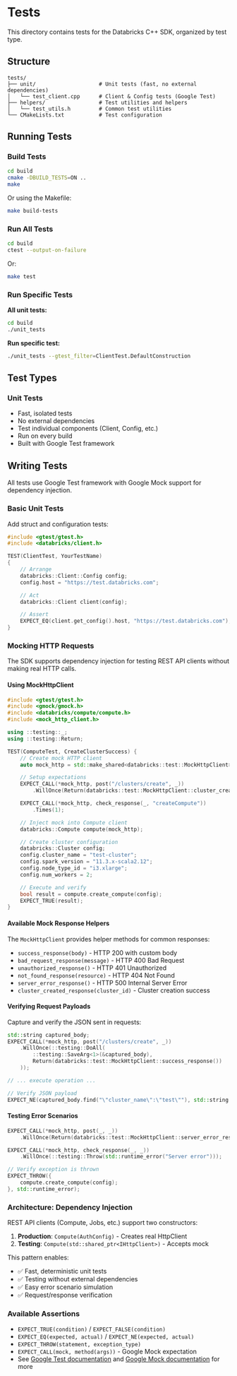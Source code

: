 # Tests

This directory contains tests for the Databricks C++ SDK, organized by test type.

## Structure

```
tests/
├── unit/                    # Unit tests (fast, no external dependencies)
│   └── test_client.cpp      # Client & Config tests (Google Test)
├── helpers/                 # Test utilities and helpers
│   └── test_utils.h         # Common test utilities
└── CMakeLists.txt           # Test configuration
```

## Running Tests

### Build Tests

```bash
cd build
cmake -DBUILD_TESTS=ON ..
make
```

Or using the Makefile:
```bash
make build-tests
```

### Run All Tests

```bash
cd build
ctest --output-on-failure
```

Or:
```bash
make test
```

### Run Specific Tests

**All unit tests:**
```bash
cd build
./unit_tests
```

**Run specific test:**
```bash
./unit_tests --gtest_filter=ClientTest.DefaultConstruction
```

## Test Types

### Unit Tests
- Fast, isolated tests
- No external dependencies
- Test individual components (Client, Config, etc.)
- Run on every build
- Built with Google Test framework

## Writing Tests

All tests use Google Test framework with Google Mock support for dependency injection.

### Basic Unit Tests

Add struct and configuration tests:

```cpp
#include <gtest/gtest.h>
#include <databricks/client.h>

TEST(ClientTest, YourTestName)
{
    // Arrange
    databricks::Client::Config config;
    config.host = "https://test.databricks.com";

    // Act
    databricks::Client client(config);

    // Assert
    EXPECT_EQ(client.get_config().host, "https://test.databricks.com");
}
```

### Mocking HTTP Requests

The SDK supports dependency injection for testing REST API clients without making real HTTP calls.

#### Using MockHttpClient

```cpp
#include <gtest/gtest.h>
#include <gmock/gmock.h>
#include <databricks/compute/compute.h>
#include <mock_http_client.h>

using ::testing::_;
using ::testing::Return;

TEST(ComputeTest, CreateClusterSuccess) {
    // Create mock HTTP client
    auto mock_http = std::make_shared<databricks::test::MockHttpClient>();

    // Setup expectations
    EXPECT_CALL(*mock_http, post("/clusters/create", _))
        .WillOnce(Return(databricks::test::MockHttpClient::cluster_created_response()));

    EXPECT_CALL(*mock_http, check_response(_, "createCompute"))
        .Times(1);

    // Inject mock into Compute client
    databricks::Compute compute(mock_http);

    // Create cluster configuration
    databricks::Cluster config;
    config.cluster_name = "test-cluster";
    config.spark_version = "11.3.x-scala2.12";
    config.node_type_id = "i3.xlarge";
    config.num_workers = 2;

    // Execute and verify
    bool result = compute.create_compute(config);
    EXPECT_TRUE(result);
}
```

#### Available Mock Response Helpers

The `MockHttpClient` provides helper methods for common responses:

- `success_response(body)` - HTTP 200 with custom body
- `bad_request_response(message)` - HTTP 400 Bad Request
- `unauthorized_response()` - HTTP 401 Unauthorized
- `not_found_response(resource)` - HTTP 404 Not Found
- `server_error_response()` - HTTP 500 Internal Server Error
- `cluster_created_response(cluster_id)` - Cluster creation success

#### Verifying Request Payloads

Capture and verify the JSON sent in requests:

```cpp
std::string captured_body;
EXPECT_CALL(*mock_http, post("/clusters/create", _))
    .WillOnce(::testing::DoAll(
        ::testing::SaveArg<1>(&captured_body),
        Return(databricks::test::MockHttpClient::success_response())
    ));

// ... execute operation ...

// Verify JSON payload
EXPECT_NE(captured_body.find("\"cluster_name\":\"test\""), std::string::npos);
```

#### Testing Error Scenarios

```cpp
EXPECT_CALL(*mock_http, post(_, _))
    .WillOnce(Return(databricks::test::MockHttpClient::server_error_response()));

EXPECT_CALL(*mock_http, check_response(_, _))
    .WillOnce(::testing::Throw(std::runtime_error("Server error")));

// Verify exception is thrown
EXPECT_THROW({
    compute.create_compute(config);
}, std::runtime_error);
```

### Architecture: Dependency Injection

REST API clients (Compute, Jobs, etc.) support two constructors:

1. **Production**: `Compute(AuthConfig)` - Creates real HttpClient
2. **Testing**: `Compute(std::shared_ptr<IHttpClient>)` - Accepts mock

This pattern enables:
- ✅ Fast, deterministic unit tests
- ✅ Testing without external dependencies
- ✅ Easy error scenario simulation
- ✅ Request/response verification

### Available Assertions

- `EXPECT_TRUE(condition)` / `EXPECT_FALSE(condition)`
- `EXPECT_EQ(expected, actual)` / `EXPECT_NE(expected, actual)`
- `EXPECT_THROW(statement, exception_type)`
- `EXPECT_CALL(mock, method(args))` - Google Mock expectation
- See [Google Test documentation](https://google.github.io/googletest/) and [Google Mock documentation](https://google.github.io/googletest/gmock_for_dummies.html) for more
